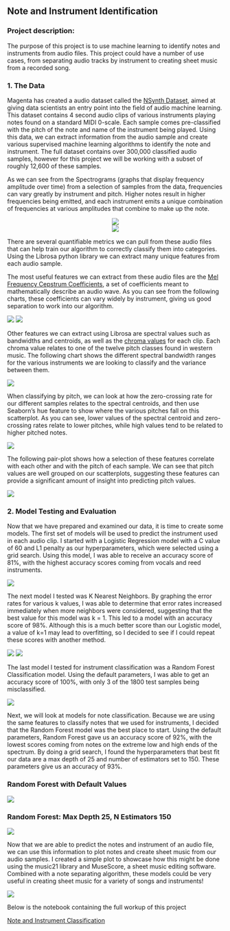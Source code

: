 ## Note and Instrument Identification

### Project description:

The purpose of this project is to use machine learning to identify notes and instruments from audio files. This project could have a number of use cases, from separating audio tracks by instrument to creating sheet music from a recorded song. 

### 1. The Data

Magenta has created a audio dataset called the [NSynth Dataset](https://magenta.tensorflow.org/datasets/nsynth#note-qualities), aimed at giving data scientists an entry point into the field of audio machine learning. This dataset contains 4 second audio clips of various instruments playing notes found on a standard MIDI 0-scale. Each sample comes pre-classified with the pitch of the note and name of the instrument being played. Using this data, we can extract information from the audio sample and create various supervised machine learning algorithms to identify the note and instrument. The full dataset contains over 300,000 classified audio samples, however for this project we will be working with a subset of roughly 12,600 of these samples. 

As we can see from the Spectrograms (graphs that display frequency amplitude over time) from a selection of samples from the data, frequencies can vary greatly by instrument and pitch. Higher notes result in higher frequencies being emitted, and each instrument emits a unique combination of frequencies at various amplitudes that combine to make up the note.

<center><img src="https://github.com/ksivitz/ksivitz.github.io/blob/ebc75764e30570dd709c10f43f48623710aaac96/images/guitar_bass_spec.png?raw=true"/></center>

<center><img src="https://github.com/ksivitz/ksivitz.github.io/blob/ebc75764e30570dd709c10f43f48623710aaac96/images/mallet_keyboard_spec.png?raw=true"/></center>

There are several quantifiable metrics we can pull from these audio files that can help train our algorithm to correctly classify them into categories. Using the Librosa python library we can extract many unique features from each audio sample. 

The most useful features we can extract from these audio files are the [Mel Frequency Cepstrum Coefficients](https://en.wikipedia.org/wiki/Mel-frequency_cepstrum), a set of coefficients meant to mathematically describe an audio wave. As you can see from the following charts, these coefficients can vary widely by instrument, giving us good separation to work into our algorithm. 

<img src="https://github.com/ksivitz/ksivitz.github.io/blob/ac5fb72b9e3a5f8231bbf853efc46c81575ea28c/images/mfcc3_inst.png?raw=true"/>

<img src="https://github.com/ksivitz/ksivitz.github.io/blob/ac5fb72b9e3a5f8231bbf853efc46c81575ea28c/images/mfcc8_inst.png?raw=true"/>

Other features we can extract using Librosa are spectral values such as bandwidths and centroids, as well as the [chroma values](https://en.wikipedia.org/wiki/Chroma_feature) for each clip. Each chroma value relates to one of the twelve pitch classes found in western music. The following chart shows the different spectral bandwidth ranges for the various instruments we are looking to classify and the variance between them. 

<img src="https://github.com/ksivitz/ksivitz.github.io/blob/ac5fb72b9e3a5f8231bbf853efc46c81575ea28c/images/spec_band.png?raw=true"/>

When classifying by pitch, we can look at how the zero-crossing rate for our different samples relates to the spectral centroids, and then use Seaborn’s hue feature to show where the various pitches fall on this scatterplot. As you can see, lower values of the spectral centroid and zero-crossing rates relate to lower pitches, while high values tend to be related to higher pitched notes. 

<img src="https://github.com/ksivitz/ksivitz.github.io/blob/a1a8e6640404247abc4f0b07abb822b30f4fea7d/images/cent_zero_cross_scatter.png?raw=true"/>

The following pair-plot shows how a selection of these features correlate with each other and with the pitch of each sample. We can see that pitch values are well grouped on our scatterplots, suggesting these features can provide a significant amount of insight into predicting pitch values.

<img src="https://github.com/ksivitz/ksivitz.github.io/blob/ac5fb72b9e3a5f8231bbf853efc46c81575ea28c/images/pairplot.png?raw=true"/>

### 2. Model Testing and Evaluation

Now that we have prepared and examined our data, it is time to create some models. The first set of models will be used to predict the instrument used in each audio clip. I started with a Logistic Regression model with a C value of 60 and L1 penalty as our hyperparameters, which were selected using a grid search. Using this model, I was able to receive an accuracy score of 81%, with the highest accuracy scores coming from vocals and reed instruments. 

<img src="https://github.com/ksivitz/ksivitz.github.io/blob/ebc75764e30570dd709c10f43f48623710aaac96/images/log_class_music.JPG?raw=true"/>

The next model I tested was K Nearest Neighbors. By graphing the error rates for various k values, I was able to determine that error rates increased immediately when more neighbors were considered, suggesting that the best value for this model was k = 1. This led to a model with an accuracy score of 98%. Although this is a much better score than our Logistic model, a value of k=1 may lead to overfitting, so I decided to see if I could repeat these scores with another method.

<img src = "https://github.com/ksivitz/ksivitz.github.io/blob/ebc75764e30570dd709c10f43f48623710aaac96/images/k_val_inst.jpg?raw=true"/>
<img src="https://github.com/ksivitz/ksivitz.github.io/blob/ebc75764e30570dd709c10f43f48623710aaac96/images/class_k_inst.JPG?raw=true"/>

The last model I tested for instrument classification was a Random Forest Classification model. Using the default parameters, I was able to get an accuracy score of 100%, with only 3 of the 1800 test samples being misclassified. 

<img src="https://github.com/ksivitz/ksivitz.github.io/blob/ebc75764e30570dd709c10f43f48623710aaac96/images/class_rand_inst.JPG?raw=true"/>

Next, we will look at models for note classification. Because we are using the same features to classify notes that we used for instruments, I decided that the Random Forest model was the best place to start. Using the default parameters, Random Forest gave us an accuracy score of 92%, with the lowest scores coming from notes on the extreme low and high ends of the spectrum. By doing a grid search, I found the hyperparameters that best fit our data are a max depth of 25 and number of estimators set to 150. These parameters give us an accuracy of 93%. 

### Random Forest with Default Values
<img src="https://github.com/ksivitz/ksivitz.github.io/blob/ebc75764e30570dd709c10f43f48623710aaac96/images/rand_note_default.JPG?raw=true"/>

### Random Forest: Max Depth 25, N Estimators 150
<img src="https://github.com/ksivitz/ksivitz.github.io/blob/ebc75764e30570dd709c10f43f48623710aaac96/images/rand_note_param.JPG?raw=true"/>

Now that we are able to predict the notes and instrument of an audio file, we can use this information to plot notes and create sheet music from our audio samples. I created a simple plot to showcase how this might be done using the music21 library and MuseScore, a sheet music editing software. Combined with a note separating algorithm, these models could be very useful in creating sheet music for a variety of songs and instruments!

<img src="https://github.com/ksivitz/ksivitz.github.io/blob/a1a8e6640404247abc4f0b07abb822b30f4fea7d/images/staff-2.PNG?raw=true"/>



Below is the notebook containing the full workup of this project

[Note and Instrument Classification](https://ksivitz.github.io/note_class.html)

